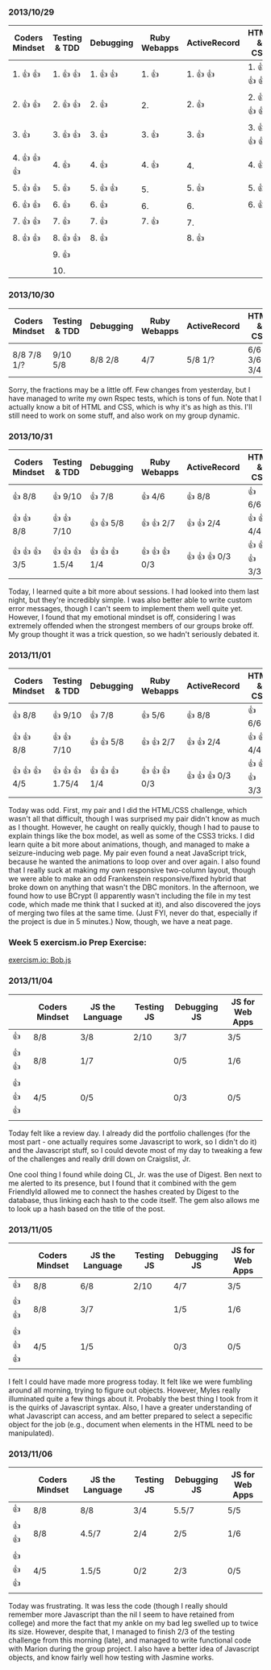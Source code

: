 ### 2013/10/29

| Coders Mindset           | Testing & TDD            | Debugging                | Ruby Webapps  | ActiveRecord             | HTML & CSS |
| ------------------------ | ------------------------ | ------------------------ | ------------- | ------------------------ | ---------- |
| 1. :thumbsup: :thumbsup: | 1. :thumbsup: :thumbsup: | 1. :thumbsup: :thumbsup: | 1. :thumbsup: | 1. :thumbsup: :thumbsup: | 1. :thumbsup: :thumbsup: :thumbsup:           |
| 2. :thumbsup: :thumbsup: | 2. :thumbsup: :thumbsup: | 2. :thumbsup:            | 2.            | 2. :thumbsup:            | 2. :thumbsup: :thumbsup: :thumbsup:           |
| 3. :thumbsup:            | 3. :thumbsup: :thumbsup: | 3. :thumbsup:            | 3. :thumbsup: | 3. :thumbsup:            | 3. :thumbsup: :thumbsup: :thumbsup:           |
| 4. :thumbsup: :thumbsup: :thumbsup: | 4. :thumbsup: | 4. :thumbsup:            | 4. :thumbsup: | 4.                       | 4. :thumbsup:           |
| 5. :thumbsup: :thumbsup: | 5. :thumbsup:            | 5. :thumbsup: :thumbsup: | 5.            | 5. :thumbsup:            | 5. :thumbsup:           |
| 6. :thumbsup: :thumbsup: | 6. :thumbsup:            | 6. :thumbsup:            | 6.            | 6.                       | 6. :thumbsup:           |
| 7. :thumbsup: :thumbsup: | 7. :thumbsup:            | 7. :thumbsup:            | 7. :thumbsup: | 7.                       |            |
| 8. :thumbsup: :thumbsup: | 8. :thumbsup: :thumbsup: | 8. :thumbsup:            |               | 8. :thumbsup:            |            |
|                          | 9. :thumbsup:            |                          |               |                          |            |
|                          | 10.                      |                          |               |                          |            |

### 2013/10/30

| Coders Mindset | Testing & TDD | Debugging | Ruby Webapps | ActiveRecord | HTML & CSS |
| -------------- | ------------- | --------- | ------------ | ------------ | ---------- |
| 8/8 7/8 1/?    | 9/10 5/8      | 8/8 2/8   | 4/7          | 5/8 1/?      | 6/6 3/6 3/4 |

Sorry, the fractions may be a little off. Few changes from yesterday, but I have managed to write my own Rspec tests, which is tons of fun. Note that I actually know a bit of HTML and CSS, which is why it's as high as this. I'll still need to work on some stuff, and also work on my group dynamic. 

### 2013/10/31

| Coders Mindset | Testing & TDD    | Debugging | Ruby Webapps | ActiveRecord | HTML & CSS |
| -------------- | ---------------- | --------- | ------------ | ------------ | ---------- |
| :thumbsup: 8/8 | :thumbsup: 9/10 | :thumbsup: 7/8 | :thumbsup: 4/6 | :thumbsup: 8/8 | :thumbsup: 6/6 |
| :thumbsup: :thumbsup: 8/8 | :thumbsup: :thumbsup: 7/10 | :thumbsup: :thumbsup: 5/8 | :thumbsup: :thumbsup: 2/7 | :thumbsup: :thumbsup: 2/4 | :thumbsup: :thumbsup: 4/4 |
| :thumbsup: :thumbsup: :thumbsup: 3/5 | :thumbsup: :thumbsup: :thumbsup: 1.5/4 | :thumbsup: :thumbsup: :thumbsup: 1/4 | :thumbsup: :thumbsup: :thumbsup: 0/3 | :thumbsup: :thumbsup: :thumbsup: 0/3 | :thumbsup: :thumbsup: :thumbsup: 3/3 |

Today, I learned quite a bit more about sessions. I had looked into them last night, but they're incredibly simple. I was also better able to write custom error messages, though I can't seem to implement them well quite yet. However, I found that my emotional mindset is off, considering I was extremely
offended when the strongest members of our groups broke off. My group thought it was a trick question, so we hadn't 
seriously debated it.

### 2013/11/01

| Coders Mindset | Testing & TDD    | Debugging | Ruby Webapps | ActiveRecord | HTML & CSS |
| -------------- | ---------------- | --------- | ------------ | ------------ | ---------- |
| :thumbsup: 8/8 | :thumbsup: 9/10 | :thumbsup: 7/8 | :thumbsup: 5/6 | :thumbsup: 8/8 | :thumbsup: 6/6 |
| :thumbsup: :thumbsup: 8/8 | :thumbsup: :thumbsup: 7/10 | :thumbsup: :thumbsup: 5/8 | :thumbsup: :thumbsup: 2/7 | :thumbsup: :thumbsup: 2/4 | :thumbsup: :thumbsup: 4/4 |
| :thumbsup: :thumbsup: :thumbsup: 4/5 | :thumbsup: :thumbsup: :thumbsup: 1.75/4 | :thumbsup: :thumbsup: :thumbsup: 1/4 | :thumbsup: :thumbsup: :thumbsup: 0/3 | :thumbsup: :thumbsup: :thumbsup: 0/3 | :thumbsup: :thumbsup: :thumbsup: 3/3 |

Today was odd. First, my pair and I did the HTML/CSS challenge, which wasn't all that difficult, though I was surprised my
pair didn't know as much as I thought. However, he caught on really quickly, though I had to pause to explain things like
the box model, as well as some of the CSS3 tricks. I did learn quite a bit more about animations, though, and managed to
make a seizure-inducing web page. My pair even found a neat JavaScript trick, because he wanted the animations to loop
over and over again. I also found that I really suck at making my own responsive two-column layout, though we were able
to make an odd Frankenstein responsive/fixed hybrid that broke down on anything that wasn't the DBC monitors. 
In the afternoon, we found how to use BCrypt (I apparently wasn't including the file in my test code, which made me think 
that I sucked at it), and also discovered the joys of merging two files at the same time. (Just FYI, never do that, 
especially if the project is due in 5 minutes.) Now, though, we have a neat page. 

### Week 5 exercism.io Prep Exercise:

[exercism.io: Bob.js](http://exercism.io/submissions/23da1de0ec6ace7ebadd39ac)

### 2013/11/04

|                                  | Coders Mindset | JS the Language | Testing JS | Debugging JS | JS for Web Apps |
| -------------------------------- | -------------- | --------------- | ---------- | ------------ | --------------- |
| :thumbsup:                       | 8/8            | 3/8             | 2/10       | 3/7          | 3/5             |
| :thumbsup: :thumbsup:            | 8/8            | 1/7             |            | 0/5          | 1/6             |
| :thumbsup: :thumbsup: :thumbsup: | 4/5            | 0/5             |            | 0/3          | 0/5             |

Today felt like a review day. I already did the portfolio challenges (for the most part - one actually requires some Javascript
to work, so I didn't do it) and the Javascript stuff, so I could devote most of my day to tweaking a few of the challenges 
and really drill down on Craigslist, Jr.

One cool thing I found while doing CL, Jr. was the use of Digest. Ben next to me alerted to its presence, but I found 
that it combined with the gem FriendlyId allowed me to connect the hashes created by Digest to the database, thus 
linking each hash to the code itself. The gem also allows me to look up a hash based on the title of the post. 

### 2013/11/05

|                                  | Coders Mindset | JS the Language | Testing JS | Debugging JS | JS for Web Apps |
| -------------------------------- | -------------- | --------------- | ---------- | ------------ | --------------- |
| :thumbsup:                       | 8/8            | 6/8             | 2/10       | 4/7          | 3/5             |
| :thumbsup: :thumbsup:            | 8/8            | 3/7             |            | 1/5          | 1/6             |
| :thumbsup: :thumbsup: :thumbsup: | 4/5            | 1/5             |            | 0/3          | 0/5             |

I felt I could have made more progress today. It felt like we were fumbling around all morning, trying to figure out 
objects. However, Myles really illuminated quite a few things about it. Probably the best thing I took from it is the 
quirks of Javascript syntax. Also, I have a greater understanding of what Javascript can access, and am better prepared 
to select a sepecific object for the job (e.g., document when elements in the HTML need to be manipulated).

### 2013/11/06

|                                  | Coders Mindset | JS the Language | Testing JS | Debugging JS | JS for Web Apps |
| -------------------------------- | -------------- | --------------- | ---------- | ------------ | --------------- |
| :thumbsup:                       | 8/8            | 8/8             | 3/4        | 5.5/7        | 5/5             |
| :thumbsup: :thumbsup:            | 8/8            | 4.5/7           | 2/4        | 2/5          | 1/6             |
| :thumbsup: :thumbsup: :thumbsup: | 4/5            | 1.5/5           | 0/2        | 2/3          | 0/5             |

Today was frustrating. It was less the code (though I really should remember more Javascript than the nil I seem to have 
retained from college) and more the fact that my ankle on my bad leg swelled up to twice its size. However, despite that,
I managed to finish 2/3 of the testing challenge from this morning (late), and managed to write functional code with 
Marion during the group project. I also have a better idea of Javascript objects, and know fairly well how testing with 
Jasmine works. 
